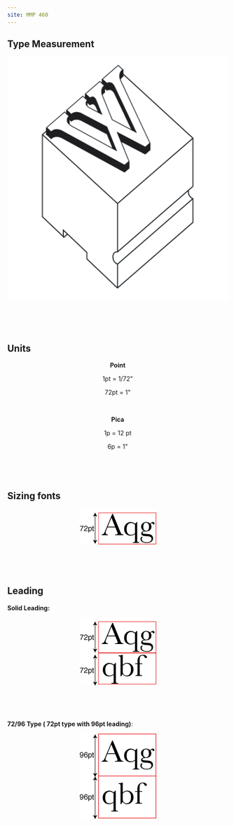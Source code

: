 ```yaml
---
site: MMP 460
---
```


<h2>Type Measurement</h2>
<p align="center"><img src="type-cast.gif" width="508" height="559" /></p>
<p>&nbsp;</p>
<p>&nbsp;</p>
<h2>Units</h2>
<p align="center"><strong>Point</strong></p>
<p align="center">1pt = 1/72&quot;</p>
<p align="center">72pt = 1&quot;</p>
<p align="center">&nbsp;</p>
<p align="center"><strong>Pica</strong></p>
<p align="center">1p = 12 pt</p>
<p align="center">6p = 1&quot;</p>
<p>&nbsp;</p>
<p>&nbsp;</p>
<h2>Sizing fonts</h2>
<p align="center"><img src="point-size.gif" width="175" height="81" /></p>
<p>&nbsp;</p>
<p>&nbsp;</p>
<h2>Leading</h2>
<p><strong>Solid Leading:</strong></p>
<p align="center"><img src="solid.gif" width="175" height="155" /></p>
<p align="center">&nbsp;</p>
<p align="center">&nbsp;</p>
<p><strong>72/96 Type ( 72pt type with 96pt leading)</strong>:</p>
<p align="center"><img src="72_96.gif" width="175" height="195" /></p>
<p align="center">&nbsp;</p>
<p align="center">&nbsp;</p>
<p>&nbsp;</p>
<p>&nbsp;</p>

